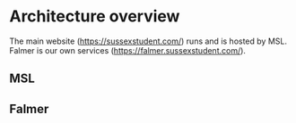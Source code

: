 # Architecture overview

The main website (https://sussexstudent.com/) runs and is hosted by MSL. Falmer is our own services (https://falmer.sussexstudent.com/).

## MSL


## Falmer
